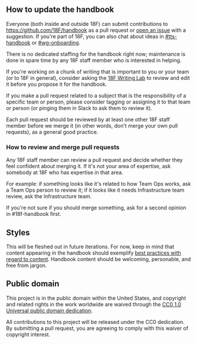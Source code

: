 
## How to update the handbook

Everyone (both inside and outside 18F) can submit contributions to https://github.com/18F/handbook as a pull request or [open an issue](https://github.com/18F/handbook/issues/new) with a suggestion. If you're part of 18F, you can also chat about ideas in [#tts-handbook](https://gsa-tts.slack.com/messages/tts-handbook) or [#wg-onboarding](https://gsa-tts.slack.com/messages/wg-onboarding).

There is no dedicated staffing for the handbook right now; maintenance is done in spare time by any 18F staff member who is interested in helping.

If you're working on a chunk of writing that is important to you or your team (or to 18F in general), consider asking the [18F Writing Lab](https://github.com/18F/writing-lab) to review and edit it before you propose it for the handbook.

If you make a pull request related to a subject that is the responsibility of a specific team or person, please consider tagging or assigning it to that team or person (or pinging them in Slack to ask them to review it).

Each pull request should be reviewed by at least one other 18F staff member before we merge it (in other words, don't merge your own pull requests), as a general good practice.

### How to review and merge pull requests

Any 18F staff member can review a pull request and decide whether they feel confident about merging it. If it's not your area of expertise, ask somebody at 18F who has expertise in that area.

For example: if something looks like it's related to how Team Ops works, ask a Team Ops person to review it; if it looks like it needs Infrastructure team review, ask the Infrastructure team.

If you're not sure if you should merge something, ask for a second opinion in #18f-handbook first.

## Styles

This will be fleshed out in future iterations. For now, keep in mind that content appearing in the handbook should exemplify [best practices with regard to content](https://pages.18f.gov/content-guide/). Handbook content should be welcoming, personable, and free from jargon.

## Public domain

This project is in the public domain within the United States, and copyright and related rights in the work worldwide are waived through the [CC0 1.0 Universal public domain dedication](https://creativecommons.org/publicdomain/zero/1.0/).

All contributions to this project will be released under the CC0 dedication. By submitting a pull request, you are agreeing to comply with this waiver of copyright interest.
